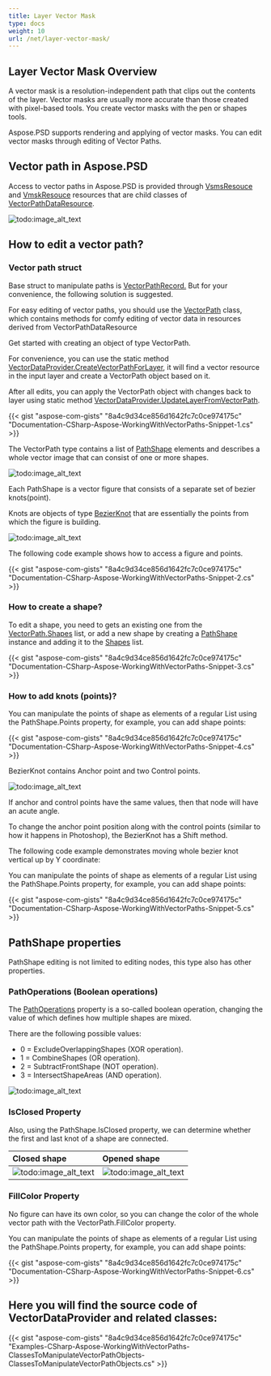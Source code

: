 ```yaml
---
title: Layer Vector Mask
type: docs
weight: 10
url: /net/layer-vector-mask/
---
```


## **Layer Vector Mask Overview**
A vector mask is a resolution-independent path that clips out the contents of the layer. Vector masks are usually more accurate than those created with pixel-based tools. You create vector masks with the pen or shapes tools.

Aspose.PSD supports rendering and applying of vector masks. You can edit vector masks through editing of Vector Paths.
## **Vector path in Aspose.PSD**
Access to vector paths in Aspose.PSD is provided through [VsmsResouce](https://reference.aspose.com/psd/net/aspose.psd.fileformats.psd.layers.layerresources/vsmsresource) and [VmskResouce](https://reference.aspose.com/psd/net/aspose.psd.fileformats.psd.layers.layerresources/vmskresource) resources that are child classes of [VectorPathDataResource](https://reference.aspose.com/psd/net/aspose.psd.fileformats.psd.layers.layerresources/vectorpathdataresource).

![todo:image_alt_text](layer-vector-mask_0.png)

## **How to edit a vector path?**
### **Vector path struct**
Base struct to manipulate paths is [VectorPathRecord.](https://reference.aspose.com/psd/net/aspose.psd.fileformats.core.vectorpaths/vectorpathrecord) But for your convenience, the following solution is suggested.

For easy editing of vector paths, you should use the [VectorPath](https://gist.github.com/aspose-com-gists/8a4c9d34ce856d1642fc7c0ce974175c#file-examples-csharp-aspose-workingwithvectorpaths-classestomanipulatevectorpathobjects-classestomanipulatevectorpathobjects-cs) class, which contains methods for comfy editing of vector data in resources derived from VectorPathDataResource

Get started with creating an object of type VectorPath.

For convenience, you can use the static method [VectorDataProvider.CreateVectorPathForLayer](https://gist.github.com/aspose-com-gists/8a4c9d34ce856d1642fc7c0ce974175c#file-examples-csharp-aspose-workingwithvectorpaths-classestomanipulatevectorpathobjects-classestomanipulatevectorpathobjects-cs), it will find a vector resource in the input layer and create a VectorPath object based on it.



After all edits, you can apply the VectorPath object with changes back to layer using static method [VectorDataProvider.UpdateLayerFromVectorPath](https://gist.github.com/aspose-com-gists/8a4c9d34ce856d1642fc7c0ce974175c#file-examples-csharp-aspose-workingwithvectorpaths-classestomanipulatevectorpathobjects-classestomanipulatevectorpathobjects-cs).

{{< gist "aspose-com-gists" "8a4c9d34ce856d1642fc7c0ce974175c" "Documentation-CSharp-Aspose-WorkingWithVectorPaths-Snippet-1.cs" >}}

The VectorPath type contains a list of [PathShape](https://gist.github.com/aspose-com-gists/8a4c9d34ce856d1642fc7c0ce974175c#file-examples-csharp-aspose-workingwithvectorpaths-classestomanipulatevectorpathobjects-classestomanipulatevectorpathobjects-cs) elements and describes a whole vector image that can consist of one or more shapes.

![todo:image_alt_text](layer-vector-mask_1.png)



Each PathShape is a vector figure that consists of a separate set of bezier knots(point).

Knots are objects of type [BezierKnot](https://gist.github.com/aspose-com-gists/8a4c9d34ce856d1642fc7c0ce974175c#file-examples-csharp-aspose-workingwithvectorpaths-classestomanipulatevectorpathobjects-classestomanipulatevectorpathobjects-cs) that are essentially the points from which the figure is building.

![todo:image_alt_text](layer-vector-mask_2.png)

The following code example shows how to access a figure and points.

{{< gist "aspose-com-gists" "8a4c9d34ce856d1642fc7c0ce974175c" "Documentation-CSharp-Aspose-WorkingWithVectorPaths-Snippet-2.cs" >}}
### **How to create a shape?**
To edit a shape, you need to gets an existing one from the [VectorPath.Shapes](https://gist.github.com/aspose-com-gists/8a4c9d34ce856d1642fc7c0ce974175c#file-examples-csharp-aspose-workingwithvectorpaths-classestomanipulatevectorpathobjects-classestomanipulatevectorpathobjects-cs) list, or add a new shape by creating a [PathShape](https://gist.github.com/aspose-com-gists/8a4c9d34ce856d1642fc7c0ce974175c#file-examples-csharp-aspose-workingwithvectorpaths-classestomanipulatevectorpathobjects-classestomanipulatevectorpathobjects-cs) instance and adding it to the [Shapes](https://gist.github.com/aspose-com-gists/8a4c9d34ce856d1642fc7c0ce974175c#file-examples-csharp-aspose-workingwithvectorpaths-classestomanipulatevectorpathobjects-classestomanipulatevectorpathobjects-cs) list.

{{< gist "aspose-com-gists" "8a4c9d34ce856d1642fc7c0ce974175c" "Documentation-CSharp-Aspose-WorkingWithVectorPaths-Snippet-3.cs" >}}
### **How to add knots (points)?**
You can manipulate the points of shape as elements of a regular List using the PathShape.Points property, for example, you can add shape points:

{{< gist "aspose-com-gists" "8a4c9d34ce856d1642fc7c0ce974175c" "Documentation-CSharp-Aspose-WorkingWithVectorPaths-Snippet-4.cs" >}}



BezierKnot contains Anchor point and two Control points.

![todo:image_alt_text](layer-vector-mask_3.png)

If anchor and control points have the same values, then that node will have an acute angle.

To change the anchor point position along with the control points (similar to how it happens in Photoshop), the BezierKnot has a Shift method.

The following code example demonstrates moving whole bezier knot vertical up by Y coordinate:

You can manipulate the points of shape as elements of a regular List using the PathShape.Points property, for example, you can add shape points:

{{< gist "aspose-com-gists" "8a4c9d34ce856d1642fc7c0ce974175c" "Documentation-CSharp-Aspose-WorkingWithVectorPaths-Snippet-5.cs" >}}


## **PathShape properties**
PathShape editing is not limited to editing nodes, this type also has other properties.
### **PathOperations (Boolean operations)**
The [PathOperations](https://reference.aspose.com/psd/net/aspose.psd.fileformats.core.vectorpaths/pathoperations) property is a so-called boolean operation, changing the value of which defines how multiple shapes are mixed.

There are the following possible values:

- 0 = ExcludeOverlappingShapes (XOR operation).
- 1 = CombineShapes (OR operation).
- 2 = SubtractFrontShape (NOT operation).
- 3 = IntersectShapeAreas (AND operation).

![todo:image_alt_text](layer-vector-mask_4.png)
### **IsClosed Property**
Also, using the PathShape.IsClosed property, we can determine whether the first and last knot of a shape are connected.

|**Closed shape**|**Opened shape**|
| :- | :- |
|![todo:image_alt_text](layer-vector-mask_5.png)|![todo:image_alt_text](layer-vector-mask_6.png)|
### **FillColor Property**
No figure can have its own color, so you can change the color of the whole vector path with the VectorPath.FillColor property.

You can manipulate the points of shape as elements of a regular List using the PathShape.Points property, for example, you can add shape points:

{{< gist "aspose-com-gists" "8a4c9d34ce856d1642fc7c0ce974175c" "Documentation-CSharp-Aspose-WorkingWithVectorPaths-Snippet-6.cs" >}}


## **Here you will find the source code of VectorDataProvider and related classes:**
{{< gist "aspose-com-gists" "8a4c9d34ce856d1642fc7c0ce974175c" "Examples-CSharp-Aspose-WorkingWithVectorPaths-ClassesToManipulateVectorPathObjects-ClassesToManipulateVectorPathObjects.cs" >}}
